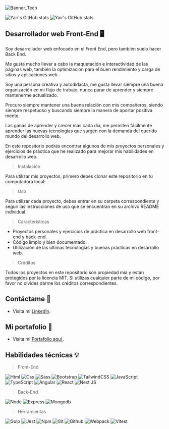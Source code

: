 ![Banner_Tech](https://user-images.githubusercontent.com/47293400/150873416-11f8371c-6486-47c6-aeaa-111e04683e7e.png)

![Yair's GitHub stats](https://github-readme-stats.vercel.app/api?username=LM-Yair&count_private=true&show_icons=true&theme=react) ![Yair's GitHub stats](https://github-readme-stats.vercel.app/api/top-langs/?username=LM-Yair&layout=compact&theme=react)

## Desarrollador web Front-End 🖥️

Soy desarrollador web enfocado en el Front End, pero también suelo hacer Back End.

Me gusta mucho llevar a cabo la maquetación e interactividad de las páginas web, también la optimización para el buen rendimiento y carga de sitios y aplicaciones web.

Soy una persona creativa y autodidacta, me gusta llevar siempre una buena organización en mi flujo de trabajo, nunca parar de aprender y siempre mantenerme actualizado.

Procuro siempre mantener una buena relación con mis compañeros, siendo siempre respetuoso y buscando siempre la manera de aportar positiva mente.

Las ganas de aprender y crecer más cada día, me permiten fácilmente aprender las nuevas tecnologías que surgen con la demanda del querido mundo del desarrollo web.

En este repositorio podrás encontrar algunos de mis proyectos personales y ejercicios de práctica que he realizado para mejorar mis habilidades en desarrollo web.

> Instalación

Para utilizar mis proyectos, primero debes clonar este repositorio en tu computadora local:

> Uso

Para utilizar cada proyecto, debes entrar en su carpeta correspondiente y seguir las instrucciones de uso que se encuentran en su archivo README individual.

> Características

- Proyectos personales y ejercicios de práctica en desarrollo web front-end y back-end.
- Código limpio y bien documentado.
- Utilización de las últimas tecnologías y buenas prácticas en desarrollo web.

> Créditos

Todos los proyectos en este repositorio son propiedad mía y están protegidos por la licencia MIT. Si utilizas cualquier parte de mi código, por favor no olvides darme los créditos correspondientes.

## Contáctame 🤝

- Visita mi [LinkedIn](https://www.linkedin.com/in/yair-lazaro/).

## Mi portafolio 💼

- Visita mi [ Portafolio aquí ](https://yairlazaro.vercel.app/).

## Habilidades técnicas 💡

> Front-End

![Html](https://img.shields.io/badge/html5-%23E34F26.svg?style=for-the-badge&logo=html5&logoColor=white)
![Css](https://img.shields.io/badge/css3-%231572B6.svg?style=for-the-badge&logo=css3&logoColor=white)
![Sass](https://img.shields.io/badge/SASS-hotpink.svg?style=for-the-badge&logo=SASS&logoColor=white)
![Bootstrap](https://img.shields.io/badge/bootstrap-%23563D7C.svg?style=for-the-badge&logo=bootstrap&logoColor=white)
![TailwindCSS](https://img.shields.io/badge/tailwindcss-%2338B2AC.svg?style=for-the-badge&logo=tailwind-css&logoColor=white)
![JavaScript](https://img.shields.io/badge/javascript-%23323330.svg?style=for-the-badge&logo=javascript&logoColor=%23F7DF1E)
![TypeScript](https://img.shields.io/badge/typescript-%23007ACC.svg?style=for-the-badge&logo=typescript&logoColor=white)
![Angular](https://img.shields.io/badge/angular.js-%23E23237.svg?style=for-the-badge&logo=angularjs&logoColor=white)
![React](https://img.shields.io/badge/react-%2320232a.svg?style=for-the-badge&logo=react&logoColor=%2361DAFB)
![Next JS](https://img.shields.io/badge/Next-black?style=for-the-badge&logo=next.js&logoColor=white)

> Back-End

![Node](https://img.shields.io/badge/node.js-6DA55F?style=for-the-badge&logo=node.js&logoColor=white)
![Express](https://img.shields.io/badge/express.js-%23404d59.svg?style=for-the-badge&logo=express&logoColor=%2361DAFB)
![Mongodb](https://img.shields.io/badge/MongoDB-%234ea94b.svg?style=for-the-badge&logo=mongodb&logoColor=white)

> Herramientas

![Gulp](https://img.shields.io/badge/GULP-%23CF4647.svg?style=for-the-badge&logo=gulp&logoColor=white)
![Jest](https://img.shields.io/badge/-jest-%23C21325?style=for-the-badge&logo=jest&logoColor=white)
![Npm](https://img.shields.io/badge/NPM-%23000000.svg?style=for-the-badge&logo=npm&logoColor=white)
![Git](https://img.shields.io/badge/git-%23F05033.svg?style=for-the-badge&logo=git&logoColor=white)
![Github](https://img.shields.io/badge/github-%23121011.svg?style=for-the-badge&logo=github&logoColor=white)
![Webpack](https://img.shields.io/badge/webpack-%238DD6F9.svg?style=for-the-badge&logo=webpack&logoColor=black)
![Vitest](https://img.shields.io/static/v1?style=for-the-badge&color=white&label=Vitest&labelColor=%236E9F18&logo=vitest&logoColor=%23fcc72b&message=+)
